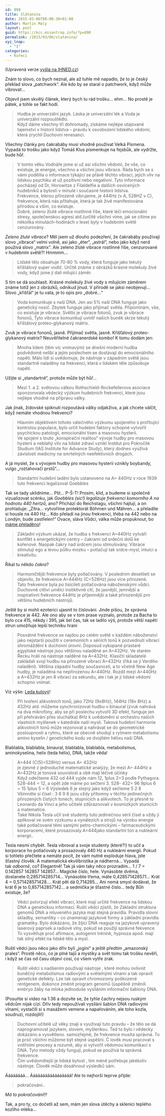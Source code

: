 ```yaml
---
id: 898
title: Slátanina
date: 2015-03-06T08:00:30+01:00
author: Martin Maly
layout: post
guid: https://kcc.misantrop.info/?p=898
permalink: /2015/03/06/slatanina/
xyz_lnap:
  - "1"
categories:
  - Kuřecí
---
```

(Upravená verze [vyšla na IHNED.cz](https://nazory.ihned.cz/komentare/c1-65226380-jak-goebbels-preladil-housle-na-440-hertzu-a-jine-nesmysly))

Znám to slovo, co bych neznal, ale až tuhle mě napadlo, že to je český překlad slova &#8222;patchwork&#8220;. Ale kdo by se staral o patchwork, když může vibrovat&#8230;

Objevil jsem skvělý článek, který bych tu rád trošku&#8230; ehm&#8230; No prostě je pátek, a tohle se fakt hodí.

> Hudba je univerzální jazyk. Láska je univerzální lék a Voda je univerzální rozpouštědlo.  
> Když dáme všechny tři dohromady, získáme nejlépe utajované tajemství v historii lidstva &#8211; pravdu k osvobození lidského vědomí, která zrychlí Duchovní renesanci.

Všechny články pro čakrabáby musí vhodně používat Velká Písmena. Vypadá to trošku jako když Tomáš Klus písmenkuje na fejsbůk, ale vydržte, bude hůř.

> V tomto věku Vodnáře jsme si už asi všichni vědomi, že vše, co existuje, je energie, všechno a všichni jsou vibrace. Ráda bych se s vámi podělila o informace týkající se přávě těchto vibrací, jejich vliv na lidskou psychiku at už pozitivní nebo negativní. Tyto informace pocházejí od Dr, Horowitze z Filaldelfie a dalších osvícených hudebníků a bytostí v minulé i současné historii lidstva.  
> Frekvence, kterou přirozeně vibrujeme, je 444Hz (v A, 528HZ v C), frekvence, která nás přitahuje, která je tak živě manifestována přírodou a vším, co existuje.  
> Dobré, zeleno žluté vibrace rostlinné říše, které léčí emocionální stresy, společenskou agresi atd.(určitě všichni víme, jak se cítíme po několika minutách-hodinách v lese) byly v hudebním světě cenzurovány.

_Zeleno žluté vibrace_? Měl jsem už dlouho podezření, že čakrabáby používají slovo &#8222;vibrace&#8220; velmi volně, asi jako &#8222;éter&#8220;, &#8222;astrál&#8220;, nebo jako když nerd používá slovo &#8222;matrix&#8220;. Ale zeleno žluté vibrace rostlinné říše, cenzurované v hudebním světě?! Hmmmm&#8230;

> Lidské tělo obsahuje 70-80 % vody, která funguje jako tekutý křištálový super vodič. Určitě známe z obrázků krásné molekuly živé vody, když jsme jí dali milující záměr.

S tím se dá souhlasit. Krásné molekuly živé vody s milujícím záměrem známe totiž jen z obrázků, odnikud jinud. V přírodě se jaksi neobjevují&#8230; Slovo &#8222;křišťál&#8220; je tu vata, je to opis pro &#8222;dobré&#8230;&#8220;

> Voda komunikuje s naší DNA. Jen asi 5% naší DNA funguje jako genetický nosič. Zbytek funguje jako přijímač světla. Připomínám, vše, co existuje je vibrace. Světlo je vibrace fotonů, zvuk je vibrace fononů, Tyto vibrace komunikují uvnitř našich buněk skrze tekutý křištálový proteo-glykanový matrix.

Zvuk je vibrace fononů, jasně. Přijímač světla, jasně. Křišťálový proteo-glykanový matrix? Neuvěřitelné čakranerdské kombo! K tomu dodám jen:



> Mnoha lidem (těm víc vnímavým) se dnešní moderní hudba podvědomě nelíbí a jejím poslechem se dostávají do emocionálního napětí. Málo lidí si uvědomuje, že nástroje v západním světě jsou standartně naladěny na frekvenci, která v lidském těle způsobuje napětí.

Užijte si &#8222;standartně&#8220;, protože může být hůř&#8230;

> Mezi 1. a 2. světovou válkou Rothschield-Rockefellerova asociace sponzorovala vědecký výzkum hudebních frekvencí, které jsou nejlépe vhodné na přípravu války.

Jak jinak, židovské spiknutí rozpoutává války odjakživa, a jak chcete válčit, když nemáte vhodnou frekvenci?

> Hlavním objektivem tohoto válečného výzkumu spojeného s profitující kontrolou populace, bylo určit hudební faktory schopné vytvořit psychickou patologii, emocionální tísen a masovou hysterii.  
> Ve spojení s touto &#8222;konspirační realitou&#8220; vývoje hudby pro masovou hysterii a neblahý vliv na lidské zdraví vznikl Institut pro Pokročilé Studium (IAS Institute for Advance Study), který dodnes využívá závislosti medicíny na smrtelných neefektivních drogách.

A já myslel, že s vývojem hudby pro masovou hysterii vznikly boybandy, vulgo &#8222;roztahovači prstů&#8220;&#8230;

> Standartní hudební ladění bylo ustanoveno na A= 440Hz v roce 1939 tuto frekvenci legalizoval Goebbles

Tak se tady uklidníme&#8230; Pšt&#8230; P-Š-T! Prosím, klid, a budeme si společně vizualizovat scénku, jak _Goebbles (sic!) legalizuje frekvenci komorního A na hodnotu 440 hertzů_, ano? Přichází do Reichstagu, všichni hajlují, a on prohlašuje: &#8222;Zítra&#8230; vytvoříme protektorát Böhmen und Mähren&#8230; a přeladíte si housle na 440 Hz&#8230; Kdo přeladí na jinou frekvenci, třeba na 442 nebo na Londýn, bude zastřelen!&#8220; Ovace, sláva Vůdci, válka může propuknout, bo [máme přeladěno](https://www.roelhollander.eu/en/tuning-frequency/goebbels-and-440/)!

> Základní výzkum ukázal, že hudba s frekvencí A=440Hz vytváří konflikt s energetickými centry &#8211; čakrami od srdeční dolů ke kořenové. Naopak čakry nad srdcem jsou stimulovány. Vibrace stimulují ego a levou půlku mozku &#8211; potlačují tak srdce-mysl, intuici a kreativitu.

Říkal tu někdo _čakra_?

> Harmoničtější frekvence byly potlačovány. V posledním desetiletí se objevilo, že frekvence A=444Hz (C=528Hz) jsou více přirozené.  
> Tato frekvence byla po tisíciletí potlačována náboženskými vůdci. Duchovně citliví umělci instiktivně cítí, že jasnější, jemnější a inspirativní frekvence 444Hz je příjemnější a také přirozenější pro většinu hudebních nástrojů.

Ještě by si mohli ezoterici ujasnit to číslování. Jinde píšou, že správná frekvence je 442. Ale ono aby se v tom prase vyznalo, protože za Bacha to bylo cca 415, někdy i 395, jak šel čas, tak se ladilo výš, protože větší napětí strun umožňuje lepší techniku hraní

> Posvátné frekvence se najdou po celém světě v každém náboženství jako nejstarší použití v ceremoniích v sériích tonů k pozvednutí vibrací shromáždění k duchovní úrovni. Doposud vykopané prastaré egyptské nástroje jsou většinou naladěné an A=432Hz. Ve starém Řecku hráli na nástroje nalděné na A=432Hz. Klasičtí skladatelé zakládali svojí hudbu na přirozené vibraci A=432Hz (říká se jí Verdiho naladění). Většina západní hudby současnosti, a to včetně New Age hudby, je naladěná na nepřirozenou A=440Hz. Rozdíl mezi A=440Hz a A=432Hz je jen 8 vibrací za sekundu, ale i tak je ji lidské vědomí schopno vnímat.

Viz výše: [Leda kulový](https://en.wikipedia.org/wiki/Concert_pitch)!

> Při tvoření alikvotních tonů, jako 72Hz (9x8Hz), 144Hz (18x 8Hz) a 432Hz atd. můžeme synchronizovat hudbu v binaural (zvuk nahrává na dva mikrofony, aby se při poslechu vytvořil 3D efekt, funguje jen při přehrávání přes sluchátka) 8Hz k uvědomění si orchestru našich vlastních myšlenek v katedrále naší mysli. Taková hudební harmonie alikvotních tonů může rezonovat a nahrávat se do geometrické posloupnosti a rytmu, které se obecně shodují s rytmem metabolismu amino kyselin / genetického kodu ve dvojitém hélixu naší DNA.

Blablabla, blablabla, binaural, blablabla, blablabla, metabolismus, aminokyselina, helix (teda hélix), DNA, takže věda!

> A=444 (C(5)=528Hz) versus A= 432Hz  
> je zjevné z jednoduché matematické analýzy, že mezi A= 444Hz a A=432Hz je tonová souvislost a obě mají léčivé účinky  
> Když odečteme 432 od 444 vyjde nám 12, 1plus 2=3 podle Pythagora. 528-444 = 12, a opět zde máme po sečtení 3. 528- 432= 96 9plus 6 = 15 1plus 5 = 6 Výsledek 6 je stejný jako když sečteme 5 2 8  
> Všimněte si čísel : 3 6 9 8 jsou vždy přítomny v těchto jedinečných přirozených čistých tonech, stupnicích a alikvotech. To je přesně to Leonardo da Vinci a jeho učitelé zdůraznovali v kosmizkých stunicích a matematice.  
> Také Nikola Tesla učil své studenty tuto jedinečnou sérii čísel a vždy ji aplikoval ve svém výzkumu a vynálezích a strojů na výrobu energie také potlačované těmi samými petro-chemickými &#8211; farmaceutickými korporacemi, které prosazovaly A=444jako standartní ton a nukleární energii..

Tesla nesmí chybět. Tesla vibroval a svoje studenty (které?!) to učil a korporace ho potlačovaly a prosazovaly 440 Hz a nukleární energii. Pokud si tohleto přečtete a nemáte pocit, že vám nutně exploduje hlava, jste šťastný člověk. A matematická ekvilibristika je nádherná&#8230; Vypadá tak _odborně_, co? Elegantně! Tak já vám taky něco prozradím&#8230; 1 / 7 = 0.142857 142857 142857&#8230; Magické číslo, hele. Vynásobte dvěma, dostanete 0,285714285714&#8230; Vynásobte třema, máte 0,428571428571&#8230; Krát 4 = 0,571428571428&#8230;. Krát pět dá 0,714285&#8230; Ani nemá smysl dodávat, že krát 6 je to 0,857142857142&#8230; a sedmička je šťastné číslo&#8230; tedy Bůh existuje, že?

> Vědci potvrzují efekt vibrací, které mají určité frekvence na lidskou DNA a genetickou informaci. Ruští vědci zjistili, že Základní struktura genomů DNA a mluveného jazyka mají stejná pravidla. Pravidla slovní skladby, semantiky &#8211; co znamenají jazykové formy a základní pravidla gramatiky. Bylo dokázáno, že žijící DNA reaguje na jazykově upravený laserový paprsek a radiové vlny, pokud se použijí správné fekvence. To vysvětluje proč afirmace, autogenní trénink, hypnoza apod. mají tak silný efekt na lidské tělo a mysl.

Ruští vědci jsou něco jako dřív byli &#8222;jogíni&#8220; a ještě předtím &#8222;amazonský prales&#8220;. Prostě něco, co je plné tajů a mystiky a svět tomu tak trošku nevěří, i když se čas od času objeví cosi, co všem vytře zrak.

> Ruští vědci s nadšením používají nástroje , které mohou ovlivnit buněčný metabolismus radiovými a světelnými vlnami a tak opravit genetické defekty. Lze tak opravit chromozomy poškozené rentgenem, dokonce změnit program genomů (úspěšně změnili embryo žáby na mloka jednoduše vysíláním informační šablony DNA.

(Posuňte si video na 1:36 a dozvíte se, že tyhle čachry nejsou ruským vědcům nijak cizí. Dřív tedy nepoužívali vysílání šablon DNA radiovými vlnami, vystačili si s masážemi vemene a napařováním, ale toho kozla, soudruzi, rozdojili!)



> Duchovní učitelé už věky znají a využívají tuto pravdu &#8211; že tělo se dá naprogramovat jazykem, slovem, myšlenkou. Ted to bylo i vědecky dokázáno a vysvětleno. samozřejmě, že frekvence musíta správná. To je proč všichni můžeme být stejně úspěšní. Č lověk musí pracovat s vnitřními procesy a rozumě, aby si vytvořil vědomou komunikaci s DNA. Tyto metody vždy fungují, pokud se používá ta správná frekvence.  
> Čím uvědomělejší je lidská bytost , tím méně potřebuje jakékoliv nástroje. Člověk může dosáhnout výsledků sám.

Áááááááá&#8230; Ááááááááááááááááá! Ale to nejhorší teprve přijde:

> pokračování..

_Má to pokračování!!!_

Tak, a pro ty, co dočetli až sem, mám jen slova útěchy a sklenici teplého kozlího mléka&#8230;